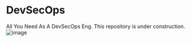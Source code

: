 # DevSecOps
All You Need As A DevSecOps Eng.
This repository is under construction.
![image](https://github.com/user-attachments/assets/48dcb482-db36-40bd-b5cf-4dd79a248069)
